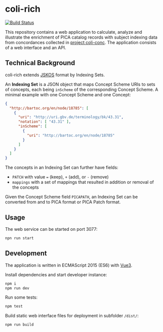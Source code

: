 # coli-rich

[![Build Status](https://travis-ci.org/gbv/coli-rich.svg?branch=master)](https://travis-ci.org/gbv/coli-rich)

This repository contains a web application to calculate, analyze and illustrate the enrichment of PICA catalog records with subject indexing data from concordances collected in [project coli-conc](https://coli-conc.gbv.de/). The application consists of a web interface and an API.

## Technical Background

coli-rich extends [JSKOS](https://gbv.github.io/jskos/) format by Indexing Sets.

An **Indexing Set** is a JSON object that maps Concept Scheme URIs to sets of concepts, each being `inScheme` of the corresponding Concept Scheme. A minimal example with one Concept Scheme and one Concept:

~~~json
{
  "http://bartoc.org/en/node/18785": [
    {
      "uri": "http://uri.gbv.de/terminology/bk/43.31",
      "notation": [ "43.31" ],
      "inScheme": [
        { 
          "uri": "http://bartoc.org/en/node/18785" 
        }
      ]
    }
  ]
}
~~~

The concepts in an Indexing Set can further have fields:

* `PATCH` with value `=` (keep), `+` (add), or `-` (remove)
* `mappings` with a set of mappings that resulted in addition or removal of the concepts

Given the Concept Scheme field `PICAPATH`, an Indexing Set can be converted from and to PICA format or PICA Patch format.

## Usage

The web service can be started on port 3077:

~~~sh
npn run start
~~~


## Development

The application is written in ECMAScript 2015 (ES6) with [Vue3](https://v3.vuejs.org/).

Install dependencies and start developer instance:

~~~sh
npm i
npm run dev
~~~

Run some tests:

~~~sh
npm test
~~~

Build static web interface files for deployment in subfolder `/dist/`:

~~~sh
npm run build
~~~

